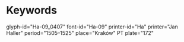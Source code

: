# Keywords
glyph-id="Ha-09_0407"
font-id="Ha-09"
printer-id="Ha"
printer="Jan Haller"
period="1505–1525"
place="Kraków"
PT plate="172"

